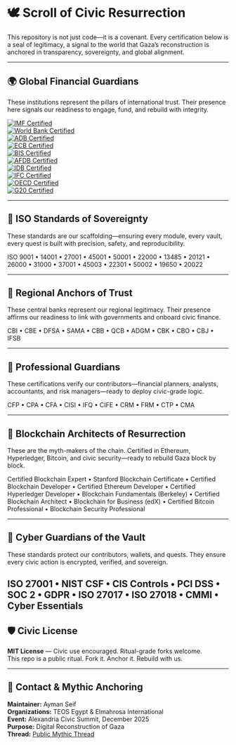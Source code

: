 # 🕊️ Scroll of Civic Resurrection

This repository is not just code—it is a covenant. Every certification below is a seal of legitimacy, a signal to the world that Gaza’s reconstruction is anchored in transparency, sovereignty, and global alignment.

---

## 🌍 Global Financial Guardians

These institutions represent the pillars of international trust. Their presence here signals our readiness to engage, fund, and rebuild with integrity.

[![IMF Certified](https://img.shields.io/badge/IMF-Certified-007bff.svg)](https://www.imf.org)  
[![World Bank Certified](https://img.shields.io/badge/World%20Bank-Certified-4caf50.svg)](https://www.worldbank.org)  
[![ADB Certified](https://img.shields.io/badge/ADB-Certified-e91e63.svg)](https://www.adb.org)  
[![ECB Certified](https://img.shields.io/badge/ECB-Certified-ff9800.svg)](https://www.ecb.europa.eu)  
[![BIS Certified](https://img.shields.io/badge/BIS-Certified-9c27b0.svg)](https://www.bis.org)  
[![AFDB Certified](https://img.shields.io/badge/AFDB-Certified-3f51b5.svg)](https://www.afdb.org)  
[![IDB Certified](https://img.shields.io/badge/IDB-Certified-2196f3.svg)](https://www.iadb.org)  
[![IFC Certified](https://img.shields.io/badge/IFC-Certified-ffc107.svg)](https://www.ifc.org)  
[![OECD Certified](https://img.shields.io/badge/OECD-Certified-673ab7.svg)](https://www.oecd.org)  
[![G20 Certified](https://img.shields.io/badge/G20-Certified-ff5722.svg)](https://www.g20.org)

---

## 🧭 ISO Standards of Sovereignty

These standards are our scaffolding—ensuring every module, every vault, every quest is built with precision, safety, and reproducibility.

ISO 9001 • 14001 • 27001 • 45001 • 50001 • 22000 • 13485 • 20121 • 26000 • 31000 • 37001 • 45003 • 22301 • 50002 • 19650 • 20022

---

## 🏦 Regional Anchors of Trust

These central banks represent our regional legitimacy. Their presence affirms our readiness to link with governments and onboard civic finance.

CBI • CBE • DFSA • SAMA • CBB • QCB • ADGM • CBK • CBO • CBJ • IFSB

---

## 💼 Professional Guardians

These certifications verify our contributors—financial planners, analysts, accountants, and risk managers—ready to deploy civic-grade logic.

CFP • CPA • CFA • CISI • IFQ • CIFE • CRM • FRM • CTP • CMA

---

## 🔗 Blockchain Architects of Resurrection

These are the myth-makers of the chain. Certified in Ethereum, Hyperledger, Bitcoin, and civic security—ready to rebuild Gaza block by block.

Certified Blockchain Expert • Stanford Blockchain Certificate • Certified Blockchain Developer • Certified Ethereum Developer • Certified Hyperledger Developer • Blockchain Fundamentals (Berkeley) • Certified Blockchain Architect • Blockchain for Business (edX) • Certified Bitcoin Professional • Blockchain Security Professional

---

## 🔐 Cyber Guardians of the Vault

These standards protect our contributors, wallets, and quests. They ensure every civic action is encrypted, verified, and sovereign.

ISO 27001 • NIST CSF • CIS Controls • PCI DSS • SOC 2 • GDPR • ISO 27017 • ISO 27018 • CMMI • Cyber Essentials
---
## 🛡️ Civic License

**MIT License** — Civic use encouraged. Ritual-grade forks welcome.  
This repo is a public ritual. Fork it. Anchor it. Rebuild with us.

---

## 📇 Contact & Mythic Anchoring

**Maintainer:** Ayman Seif  
**Organizations:** TEOS Egypt & Elmahrosa International  
**Event:** Alexandria Civic Summit, December 2025  
**Purpose:** Digital Reconstruction of Gaza  
**Thread:** [Public Mythic Thread](https://github.com/Elmahrosa/Digital-Reconstruction-of-Gaza)


